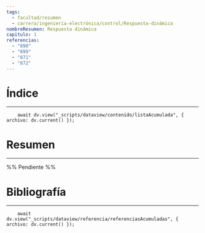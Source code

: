 ```yaml
---
tags:
  - facultad/resumen
  - carrera/ingeniería-electrónica/control/Respuesta-dinámica
nombreResumen: Respuesta dinámica
capitulo: 1
referencias:
  - "898"
  - "899"
  - "871"
  - "872"
---
```

# Índice
---
```dataviewjs
	await dv.view("_scripts/dataview/contenido/listaAcumulada", { archivo: dv.current() });
```

# Resumen
---
%% Pendiente %%

# Bibliografía
---
```dataviewjs
	await dv.view("_scripts/dataview/referencia/referenciasAcumuladas", { archivo: dv.current() });
```